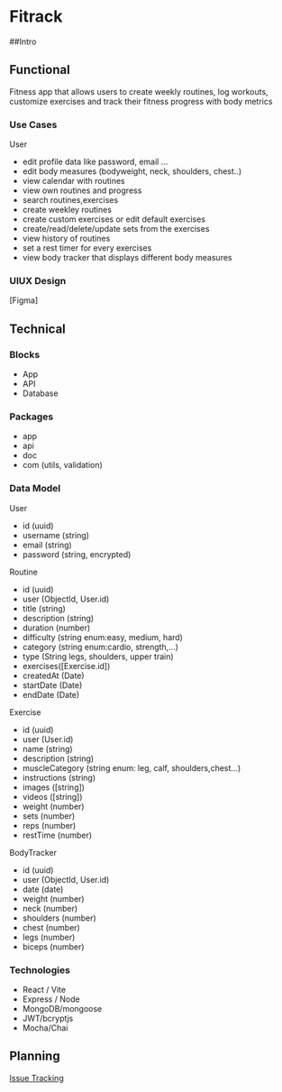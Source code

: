 # Fitrack

##Intro

## Functional

Fitness app that allows users to create weekly routines, log workouts, customize exercises and track their fitness progress with body metrics

### Use Cases

User

- edit profile data like password, email ...
- edit body measures (bodyweight, neck, shoulders, chest..)
- view calendar with routines
- view own routines and progress
- search routines,exercises
- create weekley routines
- create custom exercises or edit default exercises
- create/read/delete/update sets from the exercises
- view history of routines
- set a rest timer for every exercises
- view body tracker that displays different body measures

### UIUX Design

[Figma]

## Technical

### Blocks

- App
- API
- Database

### Packages

- app
- api
- doc
- com (utils, validation)

### Data Model

User

- id (uuid)
- username (string)
- email (string)
- password (string, encrypted)

Routine

- id (uuid)
- user (ObjectId, User.id)
- title (string)
- description (string)
- duration (number)
- difficulty (string enum:easy, medium, hard)
- category (string enum:cardio, strength,...)
- type (String legs, shoulders, upper train)
- exercises([Exercise.id])
- createdAt (Date)
- startDate (Date)
- endDate (Date)

Exercise

- id (uuid)
- user (User.id)
- name (string)
- description (string)
- muscleCategory (string enum: leg, calf, shoulders,chest...)
- instructions (string)
- images ([string])
- videos ([string])
- weight (number)
- sets (number)
- reps (number)
- restTime (number)

BodyTracker

- id (uuid)
- user (ObjectId, User.id)
- date (date)
- weight (number)
- neck (number)
- shoulders (number)
- chest (number)
- legs (number)
- biceps (number)

### Technologies

- React / Vite
- Express / Node
- MongoDB/mongoose
- JWT/bcryptjs
- Mocha/Chai

## Planning

[Issue Tracking](https://github.com/b00tc4mp/isdi-bootcamp-202501/issues/73)
